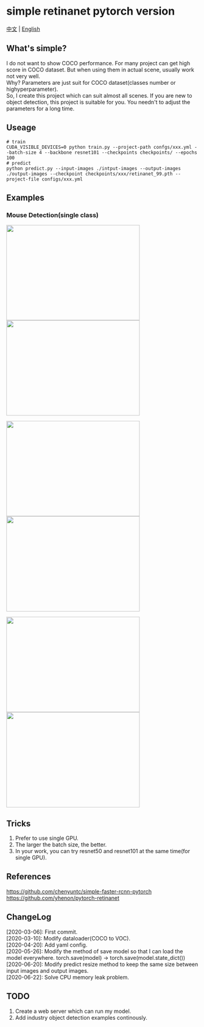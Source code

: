 # simple retinanet pytorch version

[中文](./README_cn.md) | [English](./README.md)

## What's simple?
I do not want to show COCO performance. For many project can get high score in COCO dataset. But when using them in actual scene, usually work not very well.  
Why? Parameters are just suit for COCO dataset(classes number or highyperparameter).  
So, I create this project which can suit almost all scenes. If you are new to object detection, this project is suitable for you. You needn't to adjust the parameters for a long time.  

## Useage
```
# train
CUDA_VISIBLE_DEVICES=0 python train.py --project-path confgs/xxx.yml --batch-size 4 --backbone resnet101 --checkpoints checkpoints/ --epochs 100
# predict
python predict.py --input-images ./intput-images --output-images ./output-images --checkpoint checkpoints/xxx/retinanet_99.pth --project-file configs/xxx.yml
```
## Examples
### Mouse Detection(single class)
<p align="left">
    <img width=350 height=250 src="https://github.com/yangbisheng2009/simple-retinanet-pytorch/blob/master/images/1.jpg">
    <img width=350 height=250 src="https://github.com/yangbisheng2009/simple-retinanet-pytorch/blob/master/images/2.jpg">
</p>
<p align="left">
    <img width=350 height=250 src="https://github.com/yangbisheng2009/simple-retinanet-pytorch/blob/master/images/3.jpg">
    <img width=350 height=250 src="https://github.com/yangbisheng2009/simple-retinanet-pytorch/blob/master/images/4.jpg">
</p>
<p align="left">
    <img width=350 height=250 src="https://github.com/yangbisheng2009/simple-retinanet-pytorch/blob/master/images/5.jpg">
    <img width=350 height=250 src="https://github.com/yangbisheng2009/simple-retinanet-pytorch/blob/master/images/6.jpg">
</p>

## Tricks
1. Prefer to use single GPU.
2. The larger the batch size, the better.
3. In your work, you can try resnet50 and resnet101 at the same time(for single GPU).

## References
https://github.com/chenyuntc/simple-faster-rcnn-pytorch  
https://github.com/yhenon/pytorch-retinanet  

## ChangeLog
[2020-03-06]: First commit.  
[2020-03-10]: Modify dataloader(COCO to VOC).  
[2020-04-20]: Add yaml config.  
[2020-05-26]: Modify the method of save model so that I can load the model everywhere. torch.save(model) -> torch.save(model.state_dict())  
[2020-06-20]: Modify predict resize method to keep the same size between input images and output images.  
[2020-06-22]: Solve CPU memory leak problem.  

## TODO
1. Create a web server which can run my model.
2. Add industry object detection examples continously.
